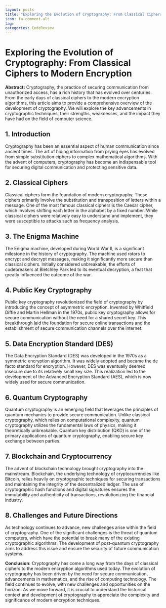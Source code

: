 ```yaml
---
layout: posts
title: "Exploring the Evolution of Cryptography: From Classical Ciphers to Modern Encryption"
icon: fa-comment-alt
tag:      
categories: CodeReview
---
```



# Exploring the Evolution of Cryptography: From Classical Ciphers to Modern Encryption

**Abstract:**
Cryptography, the practice of securing communication from unauthorized access, has a rich history that has evolved over centuries. From the early days of classical ciphers to the modern encryption algorithms, this article aims to provide a comprehensive overview of the development of cryptography. We will explore the key advancements in cryptographic techniques, their strengths, weaknesses, and the impact they have had on the field of computer science.

## 1. Introduction
Cryptography has been an essential aspect of human communication since ancient times. The art of hiding information from prying eyes has evolved from simple substitution ciphers to complex mathematical algorithms. With the advent of computers, cryptography has become an indispensable tool for securing digital communication and protecting sensitive data.

## 2. Classical Ciphers
Classical ciphers form the foundation of modern cryptography. These ciphers primarily involve the substitution and transposition of letters within a message. One of the most famous classical ciphers is the Caesar cipher, which involves shifting each letter in the alphabet by a fixed number. While classical ciphers were relatively easy to understand and implement, they were susceptible to attacks such as frequency analysis.

## 3. The Enigma Machine
The Enigma machine, developed during World War II, is a significant milestone in the history of cryptography. The machine used rotors to encrypt and decrypt messages, making it significantly more secure than classical ciphers. Initially considered unbreakable, the efforts of codebreakers at Bletchley Park led to its eventual decryption, a feat that greatly influenced the outcome of the war.

## 4. Public Key Cryptography
Public key cryptography revolutionized the field of cryptography by introducing the concept of asymmetric encryption. Invented by Whitfield Diffie and Martin Hellman in the 1970s, public key cryptography allows for secure communication without the need for a shared secret key. This breakthrough laid the foundation for secure online transactions and the establishment of secure communication channels over the internet.

## 5. Data Encryption Standard (DES)
The Data Encryption Standard (DES) was developed in the 1970s as a symmetric encryption algorithm. It was widely adopted and became the de facto standard for encryption. However, DES was eventually deemed insecure due to its relatively small key size. This realization led to the development of the Advanced Encryption Standard (AES), which is now widely used for secure communication.

## 6. Quantum Cryptography
Quantum cryptography is an emerging field that leverages the principles of quantum mechanics to provide secure communication. Unlike classical cryptography, which relies on computational complexity, quantum cryptography utilizes the fundamental laws of physics, making it theoretically unbreakable. Quantum key distribution (QKD) is one of the primary applications of quantum cryptography, enabling secure key exchange between parties.

## 7. Blockchain and Cryptocurrency
The advent of blockchain technology brought cryptography into the mainstream. Blockchain, the underlying technology of cryptocurrencies like Bitcoin, relies heavily on cryptographic techniques for securing transactions and maintaining the integrity of the decentralized ledger. The use of cryptographic hash functions and digital signatures ensures the immutability and authenticity of transactions, revolutionizing the financial industry.

## 8. Challenges and Future Directions
As technology continues to advance, new challenges arise within the field of cryptography. One of the significant challenges is the threat of quantum computers, which have the potential to break many of the existing cryptographic algorithms. The development of post-quantum cryptography aims to address this issue and ensure the security of future communication systems.

**Conclusion:**
Cryptography has come a long way from the days of classical ciphers to the modern encryption algorithms used today. The evolution of cryptography has been driven by the need for secure communication, advancements in mathematics, and the rise of computing technology. The field continues to evolve, with new challenges and opportunities on the horizon. As we move forward, it is crucial to understand the historical context and development of cryptography to appreciate the complexity and significance of modern encryption techniques.
